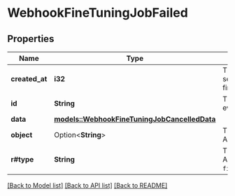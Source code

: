 # WebhookFineTuningJobFailed

## Properties

Name | Type | Description | Notes
------------ | ------------- | ------------- | -------------
**created_at** | **i32** | The Unix timestamp (in seconds) of when the fine-tuning job failed.  | 
**id** | **String** | The unique ID of the event.  | 
**data** | [**models::WebhookFineTuningJobCancelledData**](WebhookFineTuningJobCancelled_data.md) |  | 
**object** | Option<**String**> | The object of the event. Always `event`.  | [optional]
**r#type** | **String** | The type of the event. Always `fine_tuning.job.failed`.  | 

[[Back to Model list]](../README.md#documentation-for-models) [[Back to API list]](../README.md#documentation-for-api-endpoints) [[Back to README]](../README.md)



